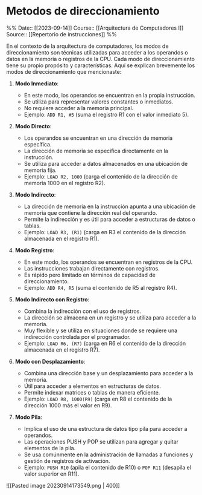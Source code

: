 # Metodos de direccionamiento

%%
Date:: [[2023-09-14]]
Course:: [[Arquitectura de Computadores I]]
Source:: [[Repertorio de instrucciones]]
%%

En el contexto de la arquitectura de computadores, los modos de direccionamiento son técnicas utilizadas para acceder a los operandos o datos en la memoria o registros de la CPU. Cada modo de direccionamiento tiene su propio propósito y características. Aquí se explican brevemente los modos de direccionamiento que mencionaste:

1. **Modo Inmediato**:
   - En este modo, los operandos se encuentran en la propia instrucción.
   - Se utiliza para representar valores constantes o inmediatos.
   - No requiere acceder a la memoria principal.
   - Ejemplo: `ADD R1, #5` (suma el registro R1 con el valor inmediato 5).

2. **Modo Directo**:
   - Los operandos se encuentran en una dirección de memoria específica.
   - La dirección de memoria se especifica directamente en la instrucción.
   - Se utiliza para acceder a datos almacenados en una ubicación de memoria fija.
   - Ejemplo: `LOAD R2, 1000` (carga el contenido de la dirección de memoria 1000 en el registro R2).

3. **Modo Indirecto**:
   - La dirección de memoria en la instrucción apunta a una ubicación de memoria que contiene la dirección real del operando.
   - Permite la indirección y es útil para acceder a estructuras de datos o tablas.
   - Ejemplo: `LOAD R3, (R1)` (carga en R3 el contenido de la dirección almacenada en el registro R1).

4. **Modo Registro**:
   - En este modo, los operandos se encuentran en registros de la CPU.
   - Las instrucciones trabajan directamente con registros.
   - Es rápido pero limitado en términos de capacidad de direccionamiento.
   - Ejemplo: `ADD R4, R5` (suma el contenido de R5 al registro R4).

5. **Modo Indirecto con Registro**:
   - Combina la indirección con el uso de registros.
   - La dirección se almacena en un registro y se utiliza para acceder a la memoria.
   - Muy flexible y se utiliza en situaciones donde se requiere una indirección controlada por el programador.
   - Ejemplo: `LOAD R6, (R7)` (carga en R6 el contenido de la dirección almacenada en el registro R7).

6. **Modo con Desplazamiento**:
   - Combina una dirección base y un desplazamiento para acceder a la memoria.
   - Útil para acceder a elementos en estructuras de datos.
   - Permite indexar matrices o tablas de manera eficiente.
   - Ejemplo: `LOAD R8, 1000(R9)` (carga en R8 el contenido de la dirección 1000 más el valor en R9).

7. **Modo Pila**:
   - Implica el uso de una estructura de datos tipo pila para acceder a operandos.
   - Las operaciones PUSH y POP se utilizan para agregar y quitar elementos de la pila.
   - Se usa comúnmente en la administración de llamadas a funciones y gestión de registros de activación.
   - Ejemplo: `PUSH R10` (apila el contenido de R10) o `POP R11` (desapila el valor superior en R11).

![[Pasted image 20230914173549.png | 400]]